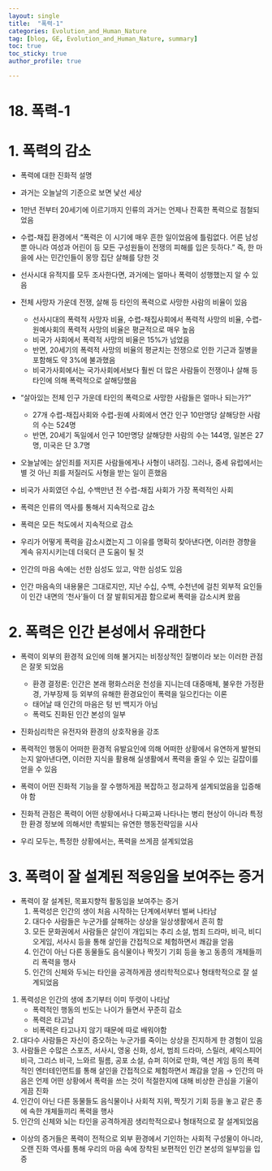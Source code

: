 ```yaml
---
layout: single
title:  "폭력-1"
categories: Evolution_and_Human_Nature
tag: [blog, GE, Evolution_and_Human_Nature, summary]
toc: true
toc_sticky: true
author_profile: true

---
```


# 18. 폭력-1

# 1. 폭력의 감소

- 폭력에 대한 진화적 설명
- 과거는 오늘날의 기준으로 보면 낯선 세상
- 1만년 전부터 20세기에 이르기까지 인류의 과거는 언제나 잔혹한 폭력으로 점철되었음
- 수렵-채집 환경에서 “폭력은 이 시기에 매우 흔한 일이었음에 틀림없다. 어른 남성 뿐 아니라 여성과 어린이 등 모든 구성원들이 전쟁의 피해를 입은 듯하다.” 즉, 한 마을에 사는 민간인들이 몽땅 집단 살해를 당한 것
- 선사시대 유적지를 모두 조사한다면, 과거에는 얼마나 폭력이 성행했는지 알 수 있음
- 전체 사망자 가운데 전쟁, 살해 등 타인의 폭력으로 사망한 사람의 비율이 있음
    - 선사시대의 폭력적 사망자 비율, 수렵-채집사회에서 폭력적 사망의 비율, 수렵-원예사회의 폭력적 사망의 비율은 평균적으로 매우 높음
    - 비국가 사회에서 폭력적 사망의 비율은 15%가 넘었음
    - 반면, 20세기의 폭력적 사망의 비율의 평균치는 전쟁으로 인한 기근과 질병을 포함해도 약 3%에 불과했음
    - 비국가사회에서는 국가사회에서보다 훨씬 더 많은 사람들이 전쟁이나 살해 등 타인에 의해 폭력적으로 살해당했음
- “살아있는 전체 인구 가운데 타인의 폭력으로 사망한 사람들은 얼마나 되는가?”
    - 27개 수렵-채집사회와 수렵-원예 사회에서 연간 인구 10만명당 살해당한 사람의 수는 524명
    - 반면, 20세기 독일에서 인구 10만명당 살해당한 사람의 수는 144명, 일본은 27명, 미국은 단 3.7명
- 오늘날에는 살인죄를 저지른 사람들에게나 사형이 내려짐. 그러나, 중세 유럽에서는 별 것 아닌 죄를 저질러도 사형을 받는 일이 흔했음
- 비국가 사회였던 수십, 수백만년 전 수렵-채집 사회가 가장 폭력적인 사회
- 폭력은 인류의 역사를 통해서 지속적으로 감소
- 폭력은 모든 척도에서 지속적으로 감소
- 우리가 어떻게 폭력을 감소시켰는지 그 이유를 명확히 찾아낸다면, 이러한 경향을 계속 유지시키는데 더욱더 큰 도움이 될 것

- 인간의 마음 속에는 선한 심성도 있고, 악한 심성도 있음
- 인간 마음속의 내용물은 그대로지만, 지난 수십, 수백, 수천년에 걸친 외부적 요인들이 인간 내면의 ‘천사’들이 더 잘 발휘되게끔 함으로써 폭력을 감소시켜 왔음

# 2. 폭력은 인간 본성에서 유래한다

- 폭력이 외부의 환경적 요인에 의해 불거지는 비정상적인 질병이라 보는 이러한 관점은 잘못 되었음
    - 환경 결정론: 인간은 본래 평화스러운 천성을 지니는데 대중매체, 불우한 가정환경, 가부장제 등 외부의 유해한 환경요인이 폭력을 일으킨다는 이론
    - 태어날 때 인간의 마음은 텅 빈 백지가 아님
    - 폭력도 진화된 인간 본성의 일부

- 진화심리학은 유전자와 환경의 상호작용을 강조
- 폭력적인 행동이 어떠한 환경적 유발요인에 의해 어떠한 상황에서 유연하게 발현되는지 알아낸다면, 이러한 지식을 활용해 실생활에서 폭력을 줄일 수 있는 길잡이를 얻을 수 있음
- 폭력이 어떤 진화적 기능을 잘 수행하게끔 복잡하고 정교하게 설계되었음을 입증해야 함
- 진화적 관점은 폭력이 어떤 상황에서나 다짜고짜 나타나는 병리 현상이 아니라 특정한 환경 정보에 의해서만 촉발되는 유연한 행동전략임을 시사
- 우리 모두는, 특정한 상황에서는, 폭력을 쓰게끔 설계되었음

# 3. 폭력이 잘 설계된 적응임을 보여주는 증거

- 폭력이 잘 설계된, 목표지향적 활동임을 보여주는 증거
    1. 폭력성은 인간의 생이 처음 시작하는 단계에서부터 벌써 나타남
    2. 대다수 사람들은 누군가를 살해하는 상상을 일상생활에서 흔히 함
    3. 모든 문화권에서 사람들은 살인이 개입되는 추리 소설, 범죄 드라마, 비극, 비디오게임, 서사시 등을 통해 살인을 간접적으로 체험하면서 쾌감을 얻음
    4. 인간이 아닌 다른 동물들도 음식물이나 짝짓기 기회 등을 놓고 동종의 개체들끼리 폭력을 행사
    5. 인간의 신체와 두뇌는 타인을 공격하게끔 생리학적으로나 형태학적으로 잘 설계되었음

1. 폭력성은 인간의 생에 초기부터 이미 뚜렷이 나타남
    - 폭력적인 행동의 빈도는 나이가 들면서 꾸준히 감소
    - 폭력은 타고남
    - 비폭력은 타고나지 않기 때문에 따로 배워야함
2. 대다수 사람들은 자신이 증오하는 누군가를 죽이는 상상을 진지하게 한 경험이 있음
3. 사람들은 수많은 스포츠, 서사시, 영웅 신화, 성서, 범죄 드라마, 스릴러, 셰익스피어 비극, 그리스 비극, 느와르 필름, 공포 소설, 슈퍼 히어로 만화, 액션 게임 등의 폭력적인 엔터테인먼트를 통해 살인을 간접적으로 체험하면서 쾌감을 얻음 → 인간의 마음은 언제 어떤 상황에서 폭력을 쓰는 것이 적절한지에 대해 비상한 관심을 기울이게끔 진화
4. 인간이 아닌 다른 동물들도 음식물이나 사회적 지위, 짝짓기 기회 등을 놓고 같은 종에 속한 개체들끼리 폭력을 행사
5. 인간의 신체와 뇌는 타인을 공격하게끔 생리학적으로나 형태적으로 잘 설계되었음

- 이상의 증거들은 폭력이 전적으로 외부 환경에서 기인하는 사회적 구성물이 아니라, 오랜 진화 역사를 통해 우리의 마음 속에 장착된 보편적인 인간 본성의 일부임을 입증
